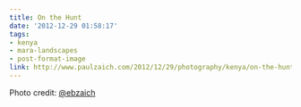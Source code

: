 ```yaml
---
title: On the Hunt
date: '2012-12-29 01:58:17'
tags:
- kenya
- mara-landscapes
- post-format-image
link: http://www.paulzaich.com/2012/12/29/photography/kenya/on-the-hunt/
---
```


Photo credit: 
[@ebzaich](http://www.twitter.com/ebzaich)
